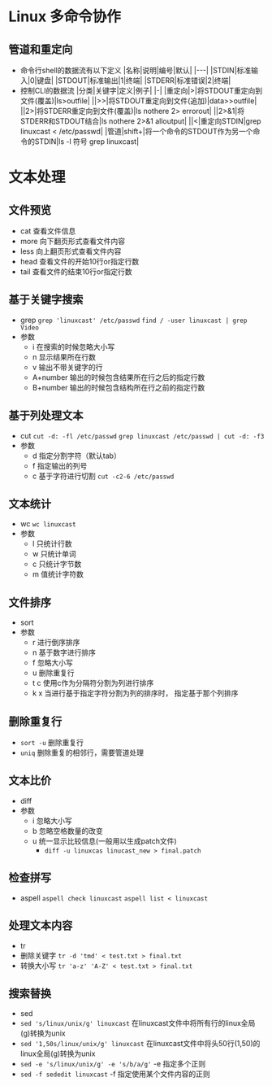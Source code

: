 # Linux 多命令协作
## 管道和重定向
- 命令行shell的数据流有以下定义
|名称|说明|编号|默认|
|---|
|STDIN|标准输入|0|键盘|
|STDOUT|标准输出|1|终端|
|STDERR|标准错误|2|终端|
- 控制CLI的数据流
|分类|关键字|定义|例子|
|-|
|重定向|>|将STDOUT重定向到文件(覆盖)|ls>outfile|
||>>|将STDOUT重定向到文件(追加)|data>>outfile|
||2>|将STDERR重定向到文件(覆盖)|ls nothere 2> errorout|
||2>&1|将STDERR和STDOUT结合|ls nothere 2>&1 alloutput|
||<|重定向STDIN|grep linuxcast < /etc/passwd|
|管道|shift+\|将一个命令的STDOUT作为另一个命令的STDIN|ls -l 符号 grep linuxcast|
# 文本处理
## 文件预览
- cat 查看文件信息
- more 向下翻页形式查看文件内容
- less 向上翻页形式查看文件内容
- head 查看文件的开始10行or指定行数
- tail 查看文件的结束10行or指定行数
## 基于关键字搜索
- grep
`grep 'linuxcast' /etc/passwd`
`find / -user linuxcast | grep Video`
- 参数
    - i 在搜索的时候忽略大小写
    - n 显示结果所在行数
    - v 输出不带关键字的行
    - A+number 输出的时候包含结果所在行之后的指定行数
    - B+number 输出的时候包含结构所在行之前的指定行数

## 基于列处理文本
- cut
`cut -d: -fl /etc/passwd`
`grep linuxcast /etc/passwd | cut -d: -f3`
- 参数
    - d 指定分割字符（默认tab）
    - f 指定输出的列号
    - c 基于字符进行切割 `cut -c2-6 /etc/passwd`

## 文本统计
- wc
`wc linuxcast`
- 参数
    - l 只统计行数
    - w 只统计单词
    - c 只统计字节数
    - m 值统计字符数
## 文件排序
- sort
- 参数
    - r 进行倒序排序
    - n 基于数字进行排序
    - f 忽略大小写
    - u 删除重复行
    - t c 使用c作为分隔符分割为列进行排序
    - k x 当进行基于指定字符分割为列的排序时， 指定基于那个列排序
## 删除重复行
- `sort -u` 删除重复行
- `uniq` 删除重复的相邻行，需要管道处理

## 文本比价
- diff
- 参数
    - i 忽略大小写
    - b 忽略空格数量的改变
    - u 统一显示比较信息(一般用以生成patch文件)
        - `diff -u linuxcas linucast_new > final.patch`

## 检查拼写
- aspell
`aspell check linuxcast`
`aspell list < linuxcast`

## 处理文本内容
- tr
- 删除关键字
	`tr -d 'tmd' < test.txt > final.txt`
- 转换大小写
	`tr 'a-z' 'A-Z' < test.txt > final.txt`

## 搜索替换
- sed
- `sed 's/linux/unix/g' linuxcast` 在linuxcast文件中将所有行的linux全局(g)转换为unix
- `sed '1,50s/linux/unix/g' linuxcast` 在linuxcast文件中将头50行(1,50)的linux全局(g)转换为unix
- `sed -e 's/linux/unix/g' -e 's/b/a/g'` -e 指定多个正则
- `sed -f sededit linuxcast` -f 指定使用某个文件内容的正则
